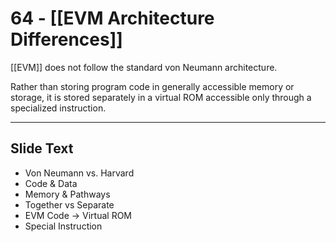 # 64 - [[EVM Architecture Differences]]

[[EVM]] does not follow the standard von Neumann architecture. 

Rather than storing program code in generally accessible memory or storage, it is stored separately in a virtual ROM accessible only through a specialized instruction.

___
## Slide Text
- Von Neumann vs. Harvard
- Code & Data
- Memory & Pathways
- Together vs Separate 
- EVM Code -> Virtual ROM 
- Special Instruction 
